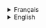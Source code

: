 <details>
  <summary>Français</summary>

# Projet Chatop

Comme vous pouvez le constater le projet est constitué d'un front-end et d'un back-end. Ce projet a été développé dans le cadre d'une formation où la partie front-end est fourni à l'étudiant pour qu'il puisse développer toute la partie back-end et mettre en place la connexion entre le front-end et le back-end.

Le front est un projet développé sur Angular 14 et le back sur Springboot 2.7.

## Par où commencer ?

Pour la partie front du projet, aller dans le dossier **front-end** pour générer le **node_module** en exécutant la commande suivante `npm install`.

Une fois l'installation complète, executer la commande `npm start` pour exécuter l'application et naviguer sur l'URL fourni (l'URL par défaut `http://localhost:4200/`).

Pour la partie back du projet, il vous faudra tout d'abord exécuter la commande suivante `docker-compose up` à la racine du projet afin de générer la base de donnée à l'aide de docker, puis importer le dossier **back-end** dans votre IDE dédié (IntelliJ, Eclipse...), `build` et `run` l'application.

<details>
  <summary>Organisation de développement</summary>

## Kanban

<img src='/ressources/images/Kanban.png' width='500'/>

Suite à une lecture des spécifications, chaque `issue` (ticket) correspond à une fonctionnalité de l'application et donc à une branche qui lui est spécifique dont le premier numéro du ticket correspond à une partie de l'application.

Bien entendu, le nombre de tickets dépendent du développement en question et de son avancement (nombre de fonctionnalité additionnelle nécessaire, bug rencontré...).

Ce qui résulte à l'historique suivant à travers les différents commit détaillant brièvement les modifications apportées.

<img src='/ressources/images/branch-git.png' width='500'/>

</details>

<details>
  <summary>Structure de l'architecture du projet</summary>

Vous pourrez constater que l'architecture du projet suit une structure assez commune pour les applications développées sous Spring Boot.

- `configuration` : Ce dossier contient les `configurations` spécifiques de l'application, notamment la configuration de la sécurité. Dans ce projet, un système de sécurité est mis en place pour filtrer les accès à certaines URL en fonction des utilisateurs à l'aide du JSON Web Token (JWT).

- `controllers` : Ce dossier contient les classes de `contrôleurs` qui gèrent le mappage des API. Les contrôleurs sont responsables de recevoir les requêtes HTTP, de traiter les données et de renvoyer les réponses appropriées.

- `models` : Ce dossier contient les classes de `modèles` qui représentent les entités métier de l'application. Les modèles sont généralement des classes Java avec des annotations pour la persistance des données et la validation.

- `repositories` : Ce dossier contient les `interfaces de dépôt` (repositories) qui définissent les opérations de persistance des données. Les interfaces de dépôt sont utilisées pour interagir avec la base de données ou tout autre système de stockage des données (l'application utilise actuellement MySQL).

- `services` : Ce dossier contient les classes de `services` qui implémentent la logique métier de l'application. Les services sont responsables de la manipulation des données, de la coordination des opérations et de l'exécution des règles métier tel qu'enregistrer un nouvel utilisateur, génerer le token pour l'authentification et mettre à jour les annonces des utilisateurs.

</details>

<details>
  <summary>Les enjeux du développement de l'application</summary>
Étant donné que la partie frontend a déjà été fourni dans le cadre de la formation se concentrant donc sur la partie backend.
Ce projet aborde les enjeux suivants :

## Mise en place de l'authentification avec JSON Web Token (JWT)

L'authentification étant le cœur d'une grande majorité des applications sur toutes les plateformes confondues, ce projet utilise `JSON Web Token` (JWT) pour sécuriser l'accès à certaines ressources de l'API. Les JWT offrent une méthode sécurisée pour l'échange d'informations d'authentification entre le client et le serveur, tout en évitant la nécessité de stocker l'état de l'utilisateur sur le serveur.

L'utilisation de JWT présente de nombreuses avantages tel que :

- `Sécurité` : Les JWT sont cryptés et signés numériquement, ce qui garantit l'intégrité des données et empêche toute altération non autorisée.

- `Passage d'informations` : Les JWT permettent de transmettre des informations supplémentaires dans le token lui-même, ce qui évite la nécessité de consulter la base de données à chaque demande d'accès protégé.

- `Stateless` : Les JWT sont "stateless", ce qui signifie que le serveur n'a pas besoin de stocker l'état de l'utilisateur. Cela permet une meilleure évolutivité et une réduction des appels à la base de données.

Schéma d'un processus d'authentification :

<img src='/ressources/images/JWT-works.png' width='500'/>

## Intéraction de la base de donnée à l'aide du Mapping API

Ce projet utilise les mappings API pour permettre l'interaction avec la base de données. Les mappings API permettent de définir les points d'entrée (endpoints) de l'API et spécifient les opérations HTTP (GET, POST, PUT, DELETE) afin que la partie frontend puissent interagir avec la base de données.

Voici quelques exemples de mappings API couramment utilisés :

- `GET` : Utilisé pour récupérer des données à partir de la base de données. Dans le cadre du projet il est utilisé afin de récupérer des informations sur l'utilisateur authentifié, vous pouvez utiliser l'endpoint `/api/auth/me` avec la méthode HTTP GET.

- `POST` : Utilisé pour créer de nouvelles ressources dans la base de données. Dans le cadre du projet il est utilisé pour enregistrer un nouvel utilisateur ou ajouter une nouvelle annonce, vous pouvez utiliser l'endpoint `/auth/register` avec la méthode HTTP POST et fournir les données du futur utilisateur dans le corps de la requête.

- `PUT` : Utilisé pour mettre à jour des ressources existantes dans la base de données. Dans le cadre du projet il est utilisé pour modifier le contenu d'une annonce, vous pouvez utiliser l'endpoint `/api/rentals/{id}` avec la méthode HTTP PUT et fournir les nouvelles données de l'annonce dans le corps de la requête.

- `DELETE` : Utilisé pour supprimer des ressources de la base de données. Il n'est pas utilisé dans le cadre du projet.

Les mappings API permettent d'exposer les fonctionnalités de l'application aux clients, ce qui fait que toute autre application développé sur un framework web, mobile ou autre service puissent y interagir.

## Swagger

Vous avez la possibilitté consulté l'ensemble des API et y expérimenter à travers Swagger via le lien suivant `http://localhost:8090/swagger-ui/index.html` lorsque l'application est exécuté.

</details>
<details>
  <summary>Les dépendances</summary>

| Dépendance      |                                           Lien                                           |
| :-------------- | :--------------------------------------------------------------------------------------: |
| Springboot JPA  |           https://docs.spring.io/spring-data/jpa/docs/current/reference/html/            |
| Springboot web  |         https://docs.spring.io/spring-boot/docs/current/reference/html/web.html          |
| Spring Security |               https://docs.spring.io/spring-security/reference/index.html                |
| MySql Driver    |                    https://spring.io/guides/gs/accessing-data-mysql/                     |
| JWT             | https://docs.spring.io/spring-security/reference/servlet/oauth2/resource-server/jwt.html |
| Swagger         |                https://www.baeldung.com/spring-rest-openapi-documentation                |

</details>
Fin
</details>
<details>
  <summary>English</summary>

# Chatop project

As you can see, the project consists of a front-end and a back-end. This project was developed as part of a training program in which the front-end is provided to the student so that I develop the entire back-end and set up the connection between the front-end and the back-end.

The front-end is a project developed on Angular 14 and the back-end on Springboot 2.7.

## Where to start ?

For the front-end part of the project, go to the **front-end** folder to generate the **node_module** by executing the following command `npm install`.

Once the installation is complete, run the command `npm start` to execute the application and navigate to the URL provided (the default URL is `http://localhost:4200/`).

For the back end of the project, you'll first need to run the following command `docker-compose up` at the project root to generate the database using docker, then import the **back-end** folder into your dedicated IDE (IntelliJ, Eclipse...), `build` and `run` the application.

<details>
  <summary>Development organization</summary>

## Kanban

<img src='/ressources/images/Kanban.png' width='500'/>

Following a reading of the specifications, each `issue` corresponds to an application feature and therefore to a specific branch, the first ticket number of which corresponds to a part of the application.

Of course, the number of tickets depends on the development and its progress (number of additional functions required, bugs encountered...).

This results in the following history through the various commits, briefly detailing the modifications made.

<img src='/ressources/images/branch-git.png' width='500'/>

</details>

<details>
  <summary>Project architecture structure</summary>

As you can see, the architecture of the project follows a fairly common structure for applications developed with Spring Boot.

- `configuration`: This folder contains the `configurations` specific to the application, in particular the security configuration. In this project, a security system is set up to filter access to certain URLs according to users, using the JSON Web Token (JWT).

- `controllers`: This folder contains the `controller` classes that manage API mapping. Controllers are responsible for receiving HTTP requests, processing the data and returning the appropriate responses.

- `models`: This folder contains the `models` classes, which represent the application's business entities. Models are generally Java classes with annotations for data persistence and validation.

- `repositories`: This folder contains the `repository interfaces` that define data persistence operations. Repository interfaces are used to interact with the database or other data storage system (the application currently uses MySQL).

- `services`: This folder contains the `services` classes that implement the application's business logic. Services are responsible for manipulating data, coordinating operations and executing business rules such as registering a new user, generating the token for authentication and updating user announcements.

</details>

<details>
  <summary>Application development challenges</summary>

Since the frontend has already been provided as part of the training course, we'll concentrate on the backend.
This project addresses the following issues:

## Setting up authentication with JSON Web Token (JWT)

The authentication is at the heart of the vast majority of applications on all platforms, this project uses `JSON Web Token` (JWT) to secure access to certain API resources. JWTs offer a secure method of exchanging authentication information between client and server, while avoiding the need to store user state on the server.

The JWT offers a number of advantages:

- `Security`: JWTs are encrypted and digitally signed, guaranteeing data integrity and preventing unauthorized alteration.

- `Information passing`: JWTs enable additional information to be transmitted in the token itself, avoiding the need to consult the database each time a protected access request is made.

- `Stateless`: JWTs are "stateless", meaning that the server doesn't need to store the user's state. This means greater scalability and fewer database calls.

Authentication process diagram :

<img src='/ressources/images/JWT-works.png' width='500'/>

## Mapping API database interaction

This project uses API mappings to enable interaction with the database. API mappings define API endpoints and specify HTTP operations (GET, POST, PUT, DELETE) so that the frontend can interact with the database.

Here are a few examples of commonly used API mappings:

- `GET`: Used to retrieve data from the database. In the context of this project, it is used to retrieve information about the authenticated user. You can use the endpoint `/api/auth/me` with the HTTP GET method.

- `POST`: Used to create new resources in the database. In the context of the project, it is used to register a new user or add a new advert. You can use the `/auth/register` endpoint with the HTTP POST method and supply the data of the future user in the body of the request.

- `PUT`: Used to update existing resources in the database. In the context of the project it is used to modify the content of an advert, you can use the endpoint `/api/rentals/{id}` with the HTTP PUT method and supply the new advert data in the request body.

- `DELETE`: Used to remove resources from the database. It is not used in this project.

API mappings are used to expose the application's functionality to clients, so that any other application developed on a web, mobile or other service framework can interact with it.

## Swagger

You can view and experiment with all the APIs through Swagger through the following link `http://localhost:8090/swagger-ui/index.html` when the application is running.

</details>

<details>
  <summary>Dependencies</summary>

| Dependency      |                                           Link                                           |
| :-------------- | :--------------------------------------------------------------------------------------: |
| Springboot JPA  |           https://docs.spring.io/spring-data/jpa/docs/current/reference/html/            |
| Springboot web  |         https://docs.spring.io/spring-boot/docs/current/reference/html/web.html          |
| Spring Security |               https://docs.spring.io/spring-security/reference/index.html                |
| MySql Driver    |                    https://spring.io/guides/gs/accessing-data-mysql/                     |
| JWT             | https://docs.spring.io/spring-security/reference/servlet/oauth2/resource-server/jwt.html |
| Swagger         |                https://www.baeldung.com/spring-rest-openapi-documentation                |

</details>

</details>
